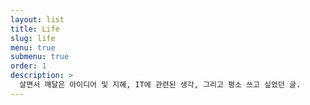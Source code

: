```yaml
---
layout: list
title: Life
slug: life
menu: true
submenu: true
order: 1
description: >
  살면서 깨달은 아이디어 및 지혜, IT에 관련된 생각, 그리고 평소 쓰고 싶었던 글.  
---
```

